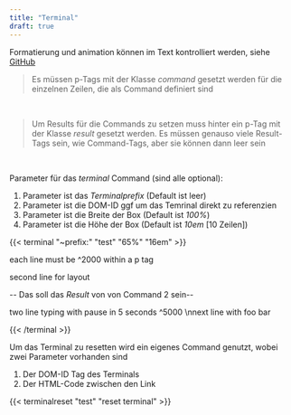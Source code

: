 ```yaml
---
title: "Terminal"
draft: true
---
```


Formatierung und animation können im Text kontrolliert werden, siehe [GitHub](https://github.com/stvwhtly/jquery-teletype-plugin#deleting-characters-)

> Es müssen p-Tags mit der Klasse _command_ gesetzt werden für die einzelnen Zeilen, die als Command definiert sind

<br/>

> Um Results für die Commands zu setzen muss hinter ein p-Tag mit der Klasse _result_ gesetzt werden. Es müssen genauso viele Result-Tags sein, wie Command-Tags, aber sie können dann leer sein

<br/>

Parameter für das _terminal_ Command (sind alle optional):

1. Parameter ist das _Terminalprefix_ (Default ist leer)
2. Parameter ist die DOM-ID ggf um das Temrinal direkt zu referenzien
3. Parameter ist die Breite der Box (Default ist _100%_)
4. Parameter ist die Höhe der Box (Default ist _10em_ [10 Zeilen])

{{< terminal "~prefix:" "test" "65%" "16em" >}}
<p class="command">each line must be ^2000 within a p tag</p>
<p class="result"></p>
<p class="command">second line for layout</p>
<p class="result">-- Das soll das <em>Result</em> von von Command 2 sein--</p>
<p class="command">two line typing with pause in 5 seconds ^5000 \nnext line with foo bar</p>
<p class="result"></p>
{{< /terminal >}}

Um das Terminal zu resetten wird ein eigenes Command genutzt, wobei zwei Parameter vorhanden sind

1. Der DOM-ID Tag des Terminals
2. Der HTML-Code zwischen den Link

{{< terminalreset "test" "reset terminal" >}}



